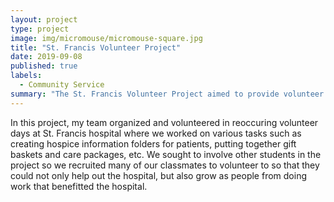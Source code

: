 ```yaml
---
layout: project
type: project
image: img/micromouse/micromouse-square.jpg
title: "St. Francis Volunteer Project"
date: 2019-09-08
published: true
labels:
  - Community Service
summary: "The St. Francis Volunteer Project aimed to provide volunteer service in various areas to St. Francis Hospital to alleviate the workload of the hospital workers to allow them to focus on more critical tasks. "
---
```


In this project, my team organized and volunteered in reoccuring volunteer days at St. Francis hospital where we worked on various tasks such as creating hospice information folders for patients, putting together gift baskets and care packages, etc. We sought to involve other students in the project so we recruited many of our classmates to volunteer to so that they could not only help out the hospital, but also grow as people from doing work that benefitted the hospital. 
